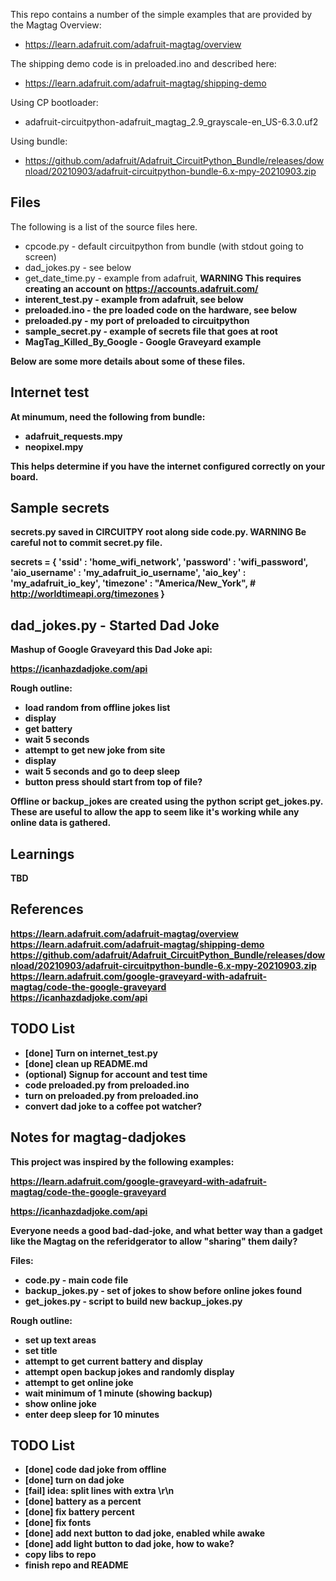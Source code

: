 
This repo contains a number of the simple examples that are provided by the
Magtag Overview:
- https://learn.adafruit.com/adafruit-magtag/overview


The shipping demo code is in preloaded.ino and described here:
- https://learn.adafruit.com/adafruit-magtag/shipping-demo


Using CP bootloader:
- adafruit-circuitpython-adafruit_magtag_2.9_grayscale-en_US-6.3.0.uf2

Using bundle:
- https://github.com/adafruit/Adafruit_CircuitPython_Bundle/releases/download/20210903/adafruit-circuitpython-bundle-6.x-mpy-20210903.zip

## Files

The following is a list of the source files here.

- cpcode.py - default circuitpython from bundle (with stdout going to screen)
- dad_jokes.py - see below
- get_date_time.py - example from adafruit, <b>WARNING<b> This requires creating an account on https://accounts.adafruit.com/
- interent_test.py - example from adafruit, see below
- preloaded.ino - the pre loaded code on the hardware, see below
- preloaded.py - my port of preloaded to circuitpython
- sample_secret.py - example of secrets file that goes at root
- MagTag_Killed_By_Google - Google Graveyard example

Below are some more details about some of these files.
## Internet test

At minumum, need the following from bundle:

- adafruit_requests.mpy
- neopixel.mpy

This helps determine if you have the internet configured correctly on your board.

## Sample secrets

secrets.py saved in CIRCUITPY root along side code.py.  <b>WARNING<b> Be careful not to commit secret.py file.

secrets = {
    'ssid' : 'home_wifi_network',
    'password' : 'wifi_password',
    'aio_username' : 'my_adafruit_io_username',
    'aio_key' : 'my_adafruit_io_key',
    'timezone' : "America/New_York", # http://worldtimeapi.org/timezones
    }


## dad_jokes.py - Started Dad Joke

Mashup of Google Graveyard this Dad Joke api:

https://icanhazdadjoke.com/api

Rough outline:
- load random from offline jokes list
- display
- get battery
- wait 5 seconds
- attempt to get new joke from site
- display
- wait 5 seconds and go to deep sleep
- button press should start from top of file?

Offline or backup_jokes are created using the python script get_jokes.py.  These are useful to allow the 
app to seem like it's working while any online data is gathered.


## Learnings

TBD


## References

https://learn.adafruit.com/adafruit-magtag/overview<br>
https://learn.adafruit.com/adafruit-magtag/shipping-demo<br>
https://github.com/adafruit/Adafruit_CircuitPython_Bundle/releases/download/20210903/adafruit-circuitpython-bundle-6.x-mpy-20210903.zip<br>
https://learn.adafruit.com/google-graveyard-with-adafruit-magtag/code-the-google-graveyard<br>
https://icanhazdadjoke.com/api<br>

## TODO List

- [done] Turn on internet_test.py
- [done] clean up README.md
- (optional) Signup for account and test time
- code preloaded.py from preloaded.ino
- turn on preloaded.py from preloaded.ino
- convert dad joke to a coffee pot watcher?


## Notes for magtag-dadjokes

This project was inspired by the following examples:

https://learn.adafruit.com/google-graveyard-with-adafruit-magtag/code-the-google-graveyard<br>

https://icanhazdadjoke.com/api<br>

Everyone needs a good bad-dad-joke, and what better way than a gadget like the Magtag on 
the referidgerator to allow "sharing" them daily?

Files:
- code.py - main code file
- backup_jokes.py - set of jokes to show before online jokes found
- get_jokes.py - script to build new backup_jokes.py


Rough outline:
- set up text areas
- set title
- attempt to get current battery and display
- attempt open backup jokes and randomly display
- attempt to get online joke
- wait minimum of 1 minute (showing backup)
- show online joke
- enter deep sleep for 10 minutes

## TODO List

- [done] code dad joke from offline
- [done] turn on dad joke
- [fail] idea: split lines with extra \r\n
- [done] battery as a percent
- [done] fix battery percent
- [done] fix fonts
- [done] add next button to dad joke, enabled while awake
- [done] add light button to dad joke, how to wake?
- copy libs to repo
- finish repo and README


